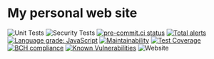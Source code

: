 # My personal web site

![Unit Tests](https://github.com/fabasoad/business-card/workflows/Unit%20Tests/badge.svg) ![Security Tests](https://github.com/fabasoad/business-card/workflows/Security%20Tests/badge.svg) [![pre-commit.ci status](https://results.pre-commit.ci/badge/github/fabasoad/business-card/main.svg)](https://results.pre-commit.ci/latest/github/fabasoad/business-card/main) [![Total alerts](https://img.shields.io/lgtm/alerts/g/fabasoad/business-card.svg?logo=lgtm&logoWidth=18)](https://lgtm.com/projects/g/fabasoad/business-card/alerts/) [![Language grade: JavaScript](https://img.shields.io/lgtm/grade/javascript/g/fabasoad/business-card.svg?logo=lgtm&logoWidth=18)](https://lgtm.com/projects/g/fabasoad/business-card/context:javascript) [![Maintainability](https://api.codeclimate.com/v1/badges/cc78787f79dd0bb40163/maintainability)](https://codeclimate.com/github/fabasoad/business-card/maintainability) [![Test Coverage](https://api.codeclimate.com/v1/badges/cc78787f79dd0bb40163/test_coverage)](https://codeclimate.com/github/fabasoad/business-card/test_coverage) [![BCH compliance](https://bettercodehub.com/edge/badge/fabasoad/business-card?branch=main)](https://bettercodehub.com/) [![Known Vulnerabilities](https://snyk.io/test/github/fabasoad/business-card/badge.svg)](https://snyk.io/test/github/fabasoad/business-card) ![Website](https://img.shields.io/website?down_message=offline&up_message=online&url=https%3A%2F%2Ffabasoad.github.io%2Fbusiness-card%2F)
